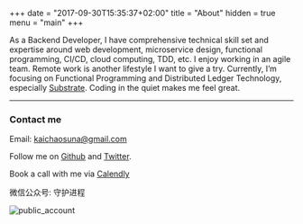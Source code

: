 +++
date = "2017-09-30T15:35:37+02:00"
title = "About"
hidden = true
menu = "main"
+++

As a Backend Developer, I have comprehensive technical skill set and expertise around web development, microservice design, functional programming, CI/CD, cloud computing, TDD, etc. I enjoy working in an agile team. Remote work is another lifestyle I want to give a try. Currently, I’m focusing on Functional Programming and Distributed Ledger Technology, especially [Substrate](https://github.com/paritytech/substrate). Coding in the quiet makes me feel great.

***

### Contact me 

Email: kaichaosuna@gmail.com

Follow me on [Github](https://github.com/kaichaosun) and [Twitter](https://twitter.com/kaichaosun).

Book a call with me via [Calendly](https://calendly.com/kaichaosun/30min)

微信公众号: 守护进程

![public_account](/static/about/qrcode_for_shouhujincheng.jpg)
